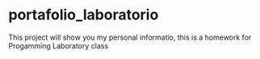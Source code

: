 # portafolio_laboratorio
This project will show you my personal informatio, this is a homework for Progamming Laboratory class
